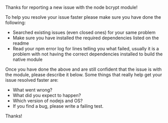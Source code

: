 Thanks for reporting a new issue with the node bcrypt module!

To help you resolve your issue faster please make sure you have done the following:

* Searched existing issues (even closed ones) for your same problem
* Make sure you have installed the required dependencies listed on the readme
* Read your npm error log for lines telling you what failed, usually it is a problem with not having the correct dependencies installed to build the native module

Once you have done the above and are still confident that the issue is with the module, please describe it below. Some things that really help get your issue resolved faster are:

* What went wrong?
* What did you expect to happen?
* Which version of nodejs and OS?
* If you find a bug, please write a failing test.

Thanks!
